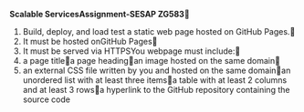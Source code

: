 
**Scalable ServicesAssignment-SESAP ZG583**


1) Build, deploy, and load test a static web page hosted on GitHub Pages.
2) It must be hosted onGitHub Pages
3) It must be served via HTTPSYou webpage must include:
4) a page titlea page headingan image hosted on the same domain
5) an external CSS file written by you and hosted on the same domainan unordered list with at least three itemsa table with at least 2 columns and at least 3 rowsa hyperlink to the GitHub repository containing the source code
